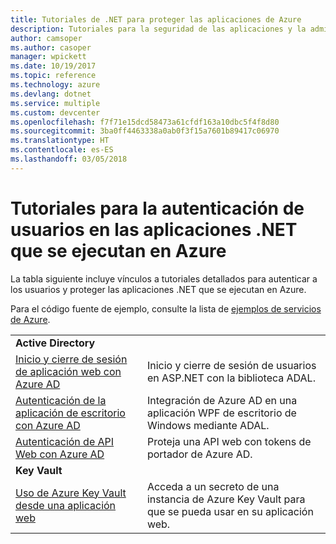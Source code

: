 ```yaml
---
title: Tutoriales de .NET para proteger las aplicaciones de Azure
description: Tutoriales para la seguridad de las aplicaciones y la administración de identidades en las aplicaciones .NET que se ejecutan en Azure.
author: camsoper
ms.author: casoper
manager: wpickett
ms.date: 10/19/2017
ms.topic: reference
ms.technology: azure
ms.devlang: dotnet
ms.service: multiple
ms.custom: devcenter
ms.openlocfilehash: f7f71e15dcd58473a61cfdf163a10dbc5f4f8d80
ms.sourcegitcommit: 3ba0ff4463338a0ab0f3f15a7601b89417c06970
ms.translationtype: HT
ms.contentlocale: es-ES
ms.lasthandoff: 03/05/2018
---
```

# <a name="tutorials-for-authenticating-users-in-your-net-apps-running-on-azure"></a>Tutoriales para la autenticación de usuarios en las aplicaciones .NET que se ejecutan en Azure

La tabla siguiente incluye vínculos a tutoriales detallados para autenticar a los usuarios y proteger las aplicaciones .NET que se ejecutan en Azure.

Para el código fuente de ejemplo, consulte la lista de [ejemplos de servicios de Azure](https://azure.microsoft.com/resources/samples/?platform=dotnet).

| | |
|---|---|
|**Active Directory**||
| [Inicio y cierre de sesión de aplicación web con Azure AD][1] | Inicio y cierre de sesión de usuarios en ASP.NET con la biblioteca ADAL.
| [Autenticación de la aplicación de escritorio con Azure AD][2]| Integración de Azure AD en una aplicación WPF de escritorio de Windows mediante ADAL. | 
| [Autenticación de API Web con Azure AD][3] | Proteja una API web con tokens de portador de Azure AD. |
|**Key Vault**||
| [Uso de Azure Key Vault desde una aplicación web][4] | Acceda a un secreto de una instancia de Azure Key Vault para que se pueda usar en su aplicación web. | 

[1]: /azure/active-directory/develop/active-directory-devquickstarts-webapp-dotnet
[2]: /azure/active-directory/develop/active-directory-devquickstarts-dotnet
[3]: /azure/active-directory/develop/active-directory-devquickstarts-webapi-dotnet
[4]: /azure/key-vault/key-vault-use-from-web-application